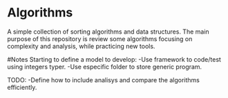 # Algorithms
A simple collection of sorting algorithms and data structures. The main purpose of this repository is review some algorithms focusing on complexity and analysis, while practicing new tools.

#Notes
Starting to define a model to develop:
	-Use framework to code/test using integers typer.
	-Use especific folder to store generic program.

TODO:
	-Define how to include analisys and compare the algorithms efficiently.

